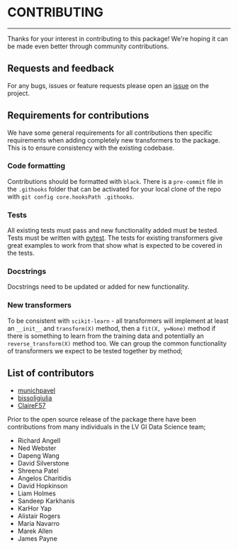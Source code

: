 # CONTRIBUTING

----

Thanks for your interest in contributing to this package! We're hoping it can be made even better through community contributions.

## Requests and feedback

For any bugs, issues or feature requests please open an [issue](https://github.com/lvgig/tubular/issues) on the project.

## Requirements for contributions

We have some general requirements for all contributions then specific requirements when adding completely new transformers to the package. This is to ensure consistency with the existing codebase.

### Code formatting

Contributions should be formatted with `black`. There is a `pre-commit` file in the `.githooks` folder that can be activated for your local clone of the repo with `git config core.hooksPath .githooks`.

### Tests

All existing tests must pass and new functionality added must be tested. Tests must be written with [pytest](https://docs.pytest.org/en/stable/). The tests for existing transformers give great examples to work from that show what is expected to be covered in the tests.

### Docstrings

Docstrings need to be updated or added for new functionality.

### New transformers

To be consistent with `scikit-learn` - all transformers will implement at least an `__init__` and `transform(X)` method, then a `fit(X, y=None)` method if there is something to learn from the training data and potentially an `reverse_transform(X)` method too. We can group the common functionality of transformers we expect to be tested together by method;

## List of contributors

- [munichpavel](https://github.com/munichpavel)
- [bissoligiulia](https://github.com/bissoligiulia)
- [ClaireF57](https://github.com/ClaireF57)

Prior to the open source release of the package there have been contributions from many individuals in the LV GI Data Science team;

- Richard Angell
- Ned Webster
- Dapeng Wang
- David Silverstone
- Shreena Patel
- Angelos Charitidis
- David Hopkinson
- Liam Holmes
- Sandeep Karkhanis
- KarHor Yap
- Alistair Rogers
- Maria Navarro
- Marek Allen
- James Payne
